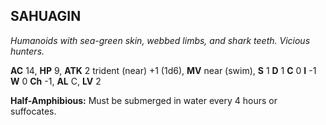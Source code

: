 ## SAHUAGIN

_Humanoids with sea-green skin, webbed limbs, and shark teeth. Vicious hunters._

**AC** 14, **HP** 9, **ATK** 2 trident (near) +1 (1d6), **MV** near (swim), **S** 1 **D** 1 **C** 0 **I** -1 **W** 0 **Ch** -1, **AL** C, **LV** 2

**Half-Amphibious:** Must be submerged in water every 4 hours or suffocates.

